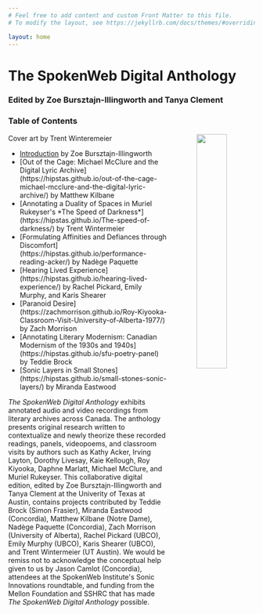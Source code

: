 ```yaml
---
# Feel free to add content and custom Front Matter to this file.
# To modify the layout, see https://jekyllrb.com/docs/themes/#overriding-theme-defaults

layout: home
---
```

# The SpokenWeb Digital Anthology 
### Edited by Zoe Bursztajn-Illingworth and Tanya Clement 

### Table of Contents

<p align="center"><img align="right" width="35%" height="35%" src="https://user-images.githubusercontent.com/70542175/234410382-cab5cffe-8fd7-4831-a6c4-8e5069dc6ad0.png"/><figcaption>Cover art by Trent Winteremeier</figcaption></p>


<ul><li><a href="https://hipstas.github.io/anthology-introduction/">Introduction</a> by Zoe Bursztajn-Illingworth</li>

<li>[Out of the Cage: Michael McClure and the Digital Lyric Archive](https://hipstas.github.io/out-of-the-cage-michael-mcclure-and-the-digital-lyric-archive/) by Matthew Kilbane </li>

<li>[Annotating a Duality of Spaces in Muriel Rukeyser's *The Speed of Darkness*](https://hipstas.github.io/The-speed-of-darkness/) by Trent Wintermeier</li> 

<li>[Formulating Affinities and Defiances through Discomfort](https://hipstas.github.io/performance-reading-acker/) by Nadège Paquette</li> 

<li>[Hearing Lived Experience](https://hipstas.github.io/hearing-lived-experience/) by Rachel Pickard, Emily Murphy, and Karis Shearer</li>

<li>[Paranoid Desire](https://zachmorrison.github.io/Roy-Kiyooka-Classroom-Visit-University-of-Alberta-1977/) by Zach Morrison </li>

<li>[Annotating Literary Modernism: Canadian Modernism of the 1930s and 1940s](https://hipstas.github.io/sfu-poetry-panel) by Teddie Brock</li>

<li>[Sonic Layers in Small Stones](https://hipstas.github.io/small-stones-sonic-layers/) by Miranda Eastwood </li>
 </ul>



*The SpokenWeb Digital Anthology* exhibits annotated audio and video recordings from literary archives across Canada. The anthology presents original research written to contextualize and newly theorize these recorded readings, panels, videopoems, and classroom visits by authors such as Kathy Acker, Irving Layton, Dorothy Livesay, Kaie Kellough, Roy Kiyooka, Daphne Marlatt, Michael McClure, and Muriel Rukeyser. This collaborative digital edition, edited by Zoe Bursztajn-Illingworth and Tanya Clement at the Univerity of Texas at Austin, contains projects contributed by Teddie Brock (Simon Frasier), Miranda Eastwood (Concordia), Matthew Kilbane (Notre Dame), Nadège Paquette (Concordia), Zach Morrison (University of Alberta), Rachel Pickard (UBCO), Emily Murphy (UBCO), Karis Shearer (UBCO), and Trent Wintermeier (UT Austin). We would be remiss not to acknowledge the conceptual help given to us by Jason Camlot (Concordia), attendees at the SpokenWeb Institute's Sonic Innovations roundtable, and funding from the Mellon Foundation and SSHRC that has made *The SpokenWeb Digital Anthology* possible. 

